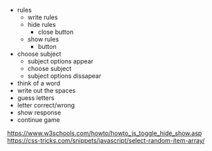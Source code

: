 - rules
  - write rules
  - hide rules
    - close button
  - show rules
    - button
- choose subject
    - subject options appear
    - choose subject
    - subject options dissapear
- think of a word
- write out the spaces
- guess letters
- letter correct/wrong
- show response
- continue game


https://www.w3schools.com/howto/howto_js_toggle_hide_show.asp
https://css-tricks.com/snippets/javascript/select-random-item-array/
